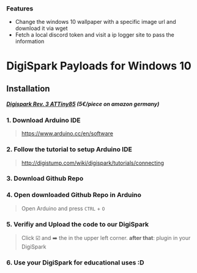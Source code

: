 ### Features

- Change the windows 10 wallpaper with a specific image url and download it via wget
- Fetch a local discord token and visit a ip logger site to pass the information

# DigiSpark Payloads for Windows 10 

## Installation
##### [Digispark Rev. 3 ATTiny85](https://www.amazon.de/gp/product/B076KVKHH1/ref=ppx_yo_dt_b_search_asin_title?ie=UTF8&psc=1 "Digispark Rev. 3 ATTiny85") (5€/piece on amazon germany)

### 1. Download Arduino IDE
> https://www.arduino.cc/en/software

### 2. Follow the tutorial to setup Arduino IDE 
> http://digistump.com/wiki/digispark/tutorials/connecting

### 3. Download Github Repo

### 4. Open downloaded Github Repo in Arduino
> Open Arduino and press `CTRL` + `O`

### 5. Verifiy and Upload the code to our DigiSpark
> Click :ballot_box_with_check: and :arrow_right: the in the upper left corner.
> **after that**: plugin in your DigiSpark 

### 6. Use your DigiSpark for educational uses :D 
